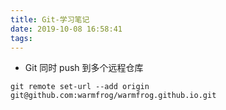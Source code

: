```yaml
---
title: Git-学习笔记
date: 2019-10-08 16:58:41
tags:
---
```


* Git 同时 push 到多个远程仓库

`git remote set-url --add origin git@github.com:warmfrog/warmfrog.github.io.git`
